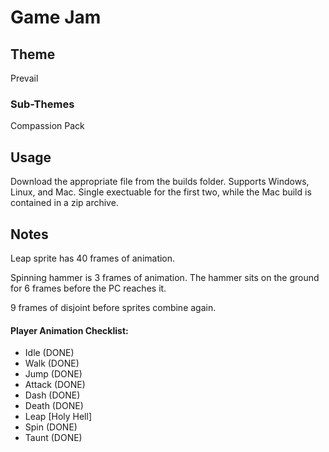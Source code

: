 # Game Jam

## Theme

Prevail

### Sub-Themes

Compassion
Pack

## Usage

Download the appropriate file from the builds folder.  Supports Windows, Linux, and Mac.  Single exectuable for the first two, while the Mac build is contained in a zip archive.

## Notes

Leap sprite has 40 frames of animation.

Spinning hammer is 3 frames of animation.
The hammer sits on the ground for 6 frames before the PC reaches it.

9 frames of disjoint before sprites combine again.


#### Player Animation Checklist:
- Idle (DONE)
- Walk (DONE)
- Jump (DONE)
- Attack (DONE)
- Dash (DONE)
- Death (DONE)
- Leap [Holy Hell]
- Spin (DONE)
- Taunt (DONE)